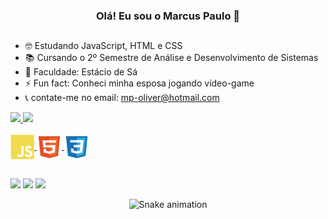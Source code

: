 <div align="center">

### Olá! Eu sou o Marcus Paulo 👋

</div>

##

- 🤓 Estudando JavaScript, HTML e CSS
- 📚 Cursando o 2º Semestre de Análise e Desenvolvimento de Sistemas
- 🏫 Faculdade: Estácio de Sá
- ⚡ Fun fact: Conheci minha esposa jogando vídeo-game
- 📞 contate-me no email: mp-oliver@hotmail.com

<div>
  <a href="https://github.com/Marcus-Paulo">
  <img height="170em" src="https://github-readme-stats.vercel.app/api?username=Marcus-Paulo&show_icons=true&theme=dark&include_all_commits=true&count_private=true"/>
  <img height="170em" src="https://github-readme-stats.vercel.app/api/top-langs/?username=Marcus-Paulo&layout=compact&langs_count=7&theme=dark"/>
</div>

<div style="display: inline_block"><br>
  <img align="center" alt="Rafa-Js" height="40" width="38" src="https://raw.githubusercontent.com/devicons/devicon/master/icons/javascript/javascript-plain.svg">
  <img align="center" alt="Rafa-HTML" height="36" width="40" src="https://raw.githubusercontent.com/devicons/devicon/master/icons/html5/html5-original.svg">
  <img align="center" alt="Rafa-CSS" height="36" width="40" src="https://raw.githubusercontent.com/devicons/devicon/master/icons/css3/css3-original.svg">
</div> 

##

<div>
  <a href="https://instagram.com/o.marcusoliver" target="_blank"><img src="https://img.shields.io/badge/-Instagram-%23E4405F?style=for-the-badge&logo=instagram&logoColor=white" target="_blank"></a>
 	<a href="https://www.twitch.tv/mp_oliver" target="_blank"><img src="https://img.shields.io/badge/Twitch-9146FF?style=for-the-badge&logo=twitch&logoColor=white" target="_blank"></a>
  <a href="https://www.linkedin.com/in/Marcus-Costa1" target="_blank"><img src="https://img.shields.io/badge/-LinkedIn-%230077B5?style=for-the-badge&logo=linkedin&logoColor=white" target="_blank"></a> 
</div>

<div align="center">
  
  ![Snake animation](https://github.com/Marcus-Paulo/Marcus-Paulo/blob/output/github-contribution-grid-snake.svg)
  
</div>
 
